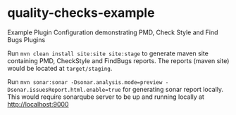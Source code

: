 # quality-checks-example
Example Plugin Configuration demonstrating PMD, Check Style and Find Bugs Plugins

Run `mvn clean install site:site site:stage` to generate maven site containing PMD, CheckStyle and FindBugs reports. The reports (maven site) would be located at `target/staging`.
 
Run `mvn sonar:sonar -Dsonar.analysis.mode=preview -Dsonar.issuesReport.html.enable=true` for generating sonar report locally. This would require sonarqube server to be up and running locally at [http://localhost:9000](http://localhost:9000/)